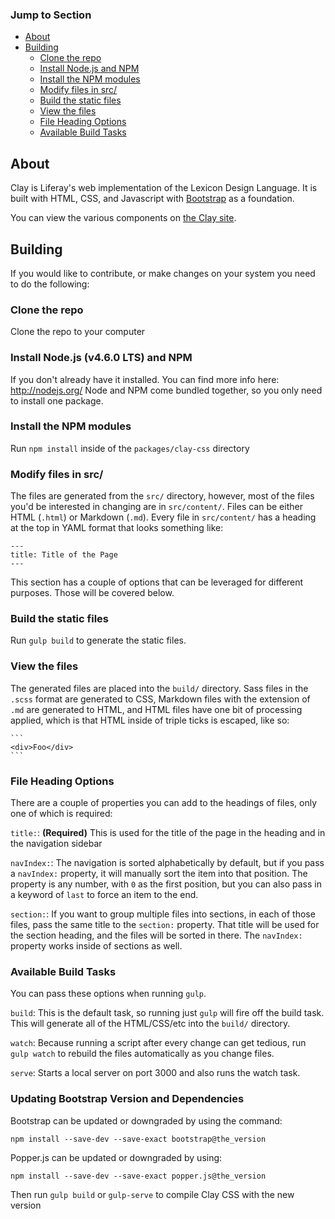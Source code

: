 <!-- START doctoc generated TOC please keep comment here to allow auto update -->
<!-- DON'T EDIT THIS SECTION, INSTEAD RE-RUN doctoc TO UPDATE -->
### Jump to Section

- [About](#about)
- [Building](#building)
  - [Clone the repo](#clone-the-repo)
  - [Install Node.js and NPM](#install-nodejs-and-npm)
  - [Install the NPM modules](#install-the-npm-modules)
  - [Modify files in src/](#modify-files-in-src)
  - [Build the static files](#build-the-static-files)
  - [View the files](#view-the-files)
  - [File Heading Options](#file-heading-options)
  - [Available Build Tasks](#available-build-tasks)

<!-- END doctoc generated TOC please keep comment here to allow auto update -->

## About
Clay is Liferay's web implementation of the Lexicon Design Language. It is built with HTML, CSS, and Javascript with [Bootstrap](https://getbootstrap.com/docs/4.1/getting-started/introduction/) as a foundation.

You can view the various components on [the Clay site](http://clayui.com).

<!-- TODO: provide link to Lexicon site for documentation on design patterns -->

## Building
If you would like to contribute, or make changes on your system you need to do the following:

### Clone the repo
Clone the repo to your computer

### Install Node.js (v4.6.0 LTS) and NPM
If you don't already have it installed. You can find more info here: http://nodejs.org/
Node and NPM come bundled together, so you only need to install one package.

### Install the NPM modules
Run `npm install` inside of the `packages/clay-css` directory

### Modify files in src/
The files are generated from the `src/` directory, however, most of the files you'd be interested in changing are in `src/content/`. Files can be either HTML (`.html`) or Markdown (`.md`).
Every file in `src/content/` has a heading at the top in YAML format that looks something like:


    ---
    title: Title of the Page
    ---

This section has a couple of options that can be leveraged for different purposes. Those will be covered below.

### Build the static files
Run `gulp build` to generate the static files.

### View the files
The generated files are placed into the `build/` directory.
Sass files in the `.scss` format are generated to CSS, Markdown files with the extension of `.md` are generated to HTML, and HTML files have one bit of processing applied, which is that HTML inside of triple ticks is escaped, like so:

    ```
	<div>Foo</div>
    ```

### File Heading Options
There are a couple of properties you can add to the headings of files, only one of which is required:

`title:`: **(Required)** This is used for the title of the page in the heading and in the navigation sidebar

`navIndex:`:  The navigation is sorted alphabetically by default, but if you pass a `navIndex:` property, it will manually sort the item into that position.
The property is any number, with `0` as the first position, but you can also pass in a keyword of `last` to force an item to the end.

`section:`: If you want to group multiple files into sections, in each of those files, pass the same title to the `section:` property. That title will be used for the section heading, and the files will be sorted in there. The `navIndex:` property works inside of sections as well.

### Available Build Tasks
You can pass these options when running `gulp`.

`build`: This is the default task, so running just `gulp` will fire off the build task.
This will generate all of the HTML/CSS/etc into the `build/` directory.

`watch`: Because running a script after every change can get tedious, run `gulp watch` to rebuild the files automatically as you change files.

`serve`: Starts a local server on port 3000 and also runs the watch task.

### Updating Bootstrap Version and Dependencies
Bootstrap can be updated or downgraded by using the command:

`npm install --save-dev --save-exact bootstrap@the_version`

Popper.js can be updated or downgraded by using:

`npm install --save-dev --save-exact popper.js@the_version`

Then run `gulp build` or `gulp-serve` to compile Clay CSS with the new version
